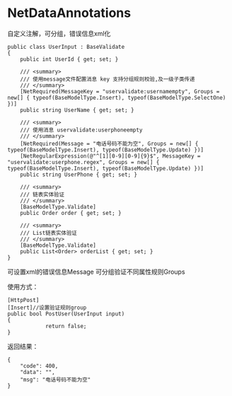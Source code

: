 # NetDataAnnotations
自定义注解，可分组，错误信息xml化

    public class UserInput : BaseValidate
    {
        public int UserId { get; set; }

        /// <summary>
        /// 使用message文件配置消息 key 支持分组规则校验,及一级子类传递
        /// </summary>
        [NetRequired(MessageKey = "uservalidate:usernamempty", Groups = new[] { typeof(BaseModelType.Insert), typeof(BaseModelType.SelectOne) })]
        public string UserName { get; set; }

        /// <summary>
        /// 使用消息 uservalidate:userphoneempty
        /// </summary>
        [NetRequired(Message = "电话号码不能为空", Groups = new[] { typeof(BaseModelType.Insert), typeof(BaseModelType.Update) })]
        [NetRegularExpression(@"^[1][0-9][0-9]{9}$", MessageKey = "uservalidate:userphone.regex", Groups = new[] { typeof(BaseModelType.Insert), typeof(BaseModelType.Update) })]
        public string UserPhone { get; set; }

        /// <summary>
        /// 链表实体验证
        /// </summary>
        [BaseModelType.Validate]
        public Order order { get; set; }

        /// <summary>
        /// List链表实体验证
        /// </summary>
        [BaseModelType.Validate]
        public List<Order> orderList { get; set; }
    }
可设置xml的错误信息Message
可分组验证不同属性规则Groups

使用方式：

    [HttpPost]
    [Insert]//设置验证规则group
    public bool PostUser(UserInput input)
    {           
                return false;
    }
返回结果：

    
    {
        "code": 400,
        "data": "",
        "msg": "电话号码不能为空"
    }
